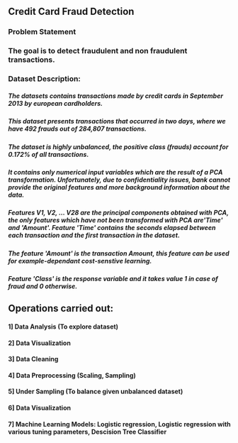 ## Credit Card Fraud Detection
### Problem Statement
### The goal is to detect fraudulent and non fraudulent transactions.

### Dataset Description:  

##### The datasets contains transactions made by credit cards in September 2013 by european cardholders. 
##### This dataset presents transactions that occurred in two days, where we have 492 frauds out of 284,807 transactions. 
##### The dataset is highly unbalanced, the positive class (frauds) account for 0.172% of all transactions. 
##### It contains only numerical input variables which are the result of a PCA transformation. Unfortunately, due to confidentiality issues, bank cannot provide the original features and more background information about the data. 
##### Features V1, V2, ... V28 are the principal components obtained with PCA, the only features which have not been transformed with PCA are'Time' and 'Amount'. Feature 'Time' contains the seconds elapsed between each transaction and the first transaction in the dataset.
##### The feature 'Amount' is the transaction Amount, this feature can be used for example-dependant cost-senstive learning.
##### Feature 'Class' is the response variable and it takes value 1 in case of fraud and 0 otherwise.


## Operations carried out:
#### 1] Data Analysis (To explore dataset)
#### 2] Data Visualization 
#### 3] Data Cleaning
#### 4] Data Preprocessing (Scaling, Sampling)
#### 5] Under Sampling (To balance given unbalanced dataset)
#### 6] Data Visualization
#### 7] Machine Learning Models: Logistic regression, Logistic regression with various tuning parameters, Descision Tree Classifier
